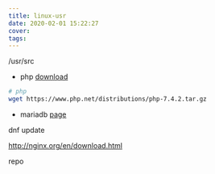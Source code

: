 ```yaml
---
title: linux-usr
date: 2020-02-01 15:22:27
cover:
tags:
---
```


<!-- more -->

/usr/src

- php [download](https://www.php.net/downloads)

```sh
# php
wget https://www.php.net/distributions/php-7.4.2.tar.gz
```

- mariadb [page](https://downloads.mariadb.org/mariadb/repositories/)

dnf update

http://nginx.org/en/download.html

<!-- 备份 -->
repo